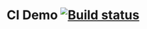 # CI Demo [![Build status](https://ci.appveyor.com/api/projects/status/rd63cxmaxo10itub?svg=true)](https://ci.appveyor.com/project/mumitrols/unit-3)